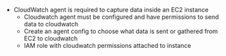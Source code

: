 - CloudWatch agent is required to capture data inside an EC2 instance
	- Cloudwatch agent must be configured and have permissions to send data to cloudwatch
	- Create an agent config to choose what data is sent or gathered from EC2 to cloudwatch
	- IAM role with cloudwatch permissions attached to instance